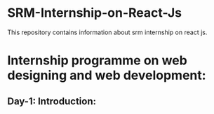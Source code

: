 # SRM-Internship-on-React-Js
This repository contains information about srm internship on react js.
# Internship programme on web designing and web development:
## Day-1: Introduction:
